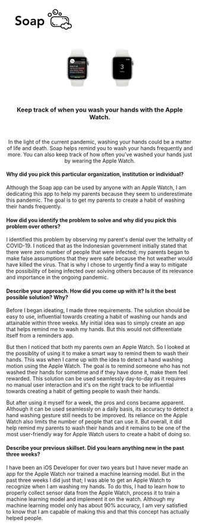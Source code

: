 <br/>

<p align="left">
  <img src="https://github.com/trevinwisaksana/Soap/blob/master/Assets/title.jpg" width="200">
</p>

<p align="center">
  <img src="https://github.com/trevinwisaksana/Soap/blob/master/Assets/banner.jpg">
</p>

<h3 align="center">
  Keep track of when you wash your hands with the Apple Watch.
</h3>

<br/>

<p align="center">
  In the light of the current pandemic, washing your hands could be a matter of life and death. Soap helps remind you to wash your hands frequently and more. You can also keep track of how often you've washed your hands just by wearing the Apple Watch.
<p/>

#### Why did you pick this particular organization, institution or individual?

Although the Soap app can be used by anyone with an Apple Watch, I am dedicating this app to help my parents because they seem to underestimate this pandemic. The goal is to get my parents to create a habit of washing their hands frequently.

#### How did you identify the problem to solve and why did you pick this problem over others?

I identified this problem by observing my parent's denial over the lethality of COVID-19. I noticed that as the Indonesian government initially stated that there were zero number of people that were infected; my parents began to make false assumptions that they were safe because the hot weather would have killed the virus. That is why I chose to urgently find a way to mitigate the possibility of being infected over solving others because of its relevance and importance in the ongoing pandemic.

#### Describe your approach. How did you come up with it? Is it the best possible solution? Why?

Before I began ideating, I made three requirements. The solution should be easy to use, influential towards creating a habit of washing our hands and attainable within three weeks. My initial idea was to simply create an app that helps remind me to wash my hands. But this would not differentiate itself from a reminders app.

But then I noticed that both my parents own an Apple Watch. So I looked at the possiblity of using it to make a smart way to remind them to wash their hands. This was when I came up with the idea to detect a hand washing motion using the Apple Watch. The goal is to remind someone who has not washed their hands for sometime and if they have done it, make them feel rewarded. This solution can be used seamlessly day-to-day as it requires no manual user interaction and it's on the right track to be influential towards creating a habit of getting people to wash their hands.

But after using it myself for a week, the pros and cons became apparent. Although it can be used seamlessly on a daily basis, its accuracy to detect a hand washing gesture still needs to be improved. Its reliance on the Apple Watch also limits the number of people that can use it. But overall, it did help remind my parents to wash their hands and it remains to be one of the most user-friendly way for Apple Watch users to create a habit of doing so.


#### Describe your previous skillset. Did you learn anything new in the past three weeks? 

I have been an iOS Developer for over two years but I have never made an app for the Apple Watch nor trained a machine learning model. But in the past three weeks I did just that; I was able to get an Apple Watch to recognize when I am washing my hands. To do this, I had to learn how to properly collect sensor data from the Apple Watch, process it to train a machine learning model and implement it on the watch. Although my machine learning model only has about 90% accuracy, I am very satisfied to know that I am capable of making this and that this concept has actually helped people.
